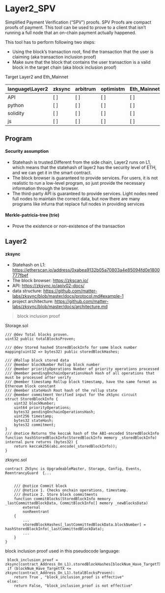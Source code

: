 # Layer2_SPV

Simplified Payment Verification (“SPV”) proofs. SPV Proofs are compact proofs of payment. This tool can be used to prove to a client that isn’t running a full node that an on-chain payment actually happened.

This tool has to perform following two steps:

- Using the block’s transaction root, find the transaction that the user is claiming (aka transaction inclusion proof)
- Make sure that the block that contains the user transaction is a valid block in the target chain (aka block inclusion proof)


Target Layer2 and Eth_Mainnet

|  language\Layer2 | zksync | arbitrum | optimistm | Eth_Mainnet | polygon | 
| ----      | ---- | ---- | ---- | ---- | ---- |
|  API      | [ ] | [ ] | [ ] |  [ ] |  [ ] |
|  python   | [ ] | [ ] | [ ] |  [ ] |  [ ] |
|  solidity | [ ] | [ ] | [ ] |  [ ] |  [ ] |
|  js       | [ ] | [ ] | [ ] |  [ ] |  [ ] |



## Program

#### Security assumption
- Statehash is trusted.Different from the side chain, Layer2 runs on L1, which means that the statehash of layer2 has the security level of ETH, and we can get it in the smart contract.
- The block browser is guaranteed to provide services. For users, it is not realistic to run a low-level program, so just provide the necessary information through the browser. 
- The third-party API is guaranteed to provide services. Light nodes need full nodes to maintain the correct data, but now there are many programs like infurra that replace full nodes in providing services

#### Merkle-patricia-tree (trie) 

- Prove the existence or non-existence of the transaction




## Layer2
#### zksync

- Statehash on L1: https://etherscan.io/address/0xabea9132b05a70803a4e85094fd0e1800777fbef
- The block browser: https://zkscan.io/
- API: https://zksync.io/apiv02-docs/ 
- data structure: https://github.com/matter-labs/zksync/blob/master/docs/protocol.md#example-1
- project architecture: https://github.com/matter-labs/zksync/blob/master/docs/architecture.md



> block inclusion proof 

Storage.sol
```solidity
/// @dev Total blocks proven.
uint32 public totalBlocksProven;

/// @dev Stored hashed StoredBlockInfo for some block number
mapping(uint32 => bytes32) public storedBlockHashes;

/// @Rollup block stored data
/// @member blockNumber Rollup block number
/// @member priorityOperations Number of priority operations processed
/// @member pendingOnchainOperationsHash Hash of all operations that must be processed after verify
/// @member timestamp Rollup block timestamp, have the same format as Ethereum block constant
/// @member stateHash Root hash of the rollup state
/// @member commitment Verified input for the zkSync circuit
struct StoredBlockInfo {
    uint32 blockNumber;
    uint64 priorityOperations;
    bytes32 pendingOnchainOperationsHash;
    uint256 timestamp;
    bytes32 stateHash;
    bytes32 commitment;
}
/// @notice Returns the keccak hash of the ABI-encoded StoredBlockInfo
function hashStoredBlockInfo(StoredBlockInfo memory _storedBlockInfo) internal pure returns (bytes32) {
    return keccak256(abi.encode(_storedBlockInfo));
}
```

zksync.sol
```solidity
contract ZkSync is UpgradeableMaster, Storage, Config, Events, ReentrancyGuard  {...
    
    
    /// @notice Commit block
    /// @notice 1. Checks onchain operations, timestamp.
    /// @notice 2. Store block commitments
    function commitBlocks(StoredBlockInfo memory _lastCommittedBlockData, CommitBlockInfo[] memory _newBlocksData)
        external
        nonReentrant
    {
        ...
        storedBlockHashes[_lastCommittedBlockData.blockNumber] = hashStoredBlockInfo(_lastCommittedBlockData);
        ...
    }
}
```

block inclusion proof used in this pseudocode language:
``` 
 block_inclusion_proof = zksync(contract_Address_On_L1).storedBlockHashes[blockNum_Have_TargetTX]
 if (blockNum_Have_TargetTX <= zksync(contract_Address_On_L1).totalBlocksProven):
    return True , "block_inclusion_proof is effective"
 else:
    return False, "block_inclusion_proof is not effective"
```



















